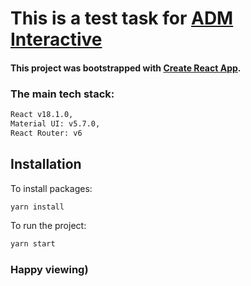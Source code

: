# This is a test task for [ADM Interactive](https://www.adm.ee/?lang=en)

#### This project was bootstrapped with [Create React App](https://github.com/facebook/create-react-app).

### The main tech stack:

```bash
React v18.1.0,
Material UI: v5.7.0,
React Router: v6
```

## Installation

To install packages:

```bash
yarn install
```

To run the project:

```bash
yarn start
```

### Happy viewing)
